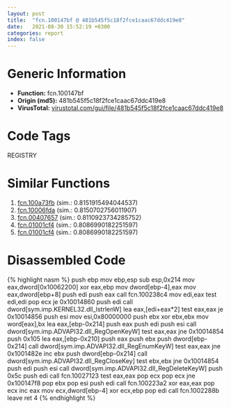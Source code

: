 ```yaml
---
layout: post
title:  "fcn.100147bf @ 481b545f5c18f2fce1caac67ddc419e8"
date:   2021-08-30 15:52:19 +0300
categories: report
index: false
---
```


# Generic Information
- **Function:** fcn.100147bf
- **Origin (md5):** 481b545f5c18f2fce1caac67ddc419e8
- **VirusTotal:** [virustotal.com/gui/file/481b545f5c18f2fce1caac67ddc419e8][virustotal_ref]

# Code Tags
<span class="tag" id="REGISTRY">REGISTRY</span>


# Similar Functions

1. [fcn.100a73fb][similar_1_ref] (sim.: 0.8151915494044537)
2. [fcn.10006fda][similar_2_ref] (sim.: 0.8150702756011907)
3. [fcn.00407657][similar_3_ref] (sim.: 0.8110923734285752)
4. [fcn.01001cf4][similar_4_ref] (sim.: 0.8086990182251597)
5. [fcn.01001cf4][similar_5_ref] (sim.: 0.8086990182251597)


# Disassembled Code

{% highlight nasm %}
push ebp
mov ebp,esp
sub esp,0x214
mov eax,dword[0x10062200]
xor eax,ebp
mov dword[ebp-4],eax
mov eax,dword[ebp+8]
push edi
push eax
call fcn.100238c4
mov edi,eax
test edi,edi
pop ecx
je 0x10014860
push edi
call dword[sym.imp.KERNEL32.dll_lstrlenW]
lea eax,[edi+eax*2]
test eax,eax
je 0x10014856
push esi
mov esi,0x80000000
push ebx
xor ebx,ebx
mov word[eax],bx
lea eax,[ebp-0x214]
push eax
push edi
push esi
call dword[sym.imp.ADVAPI32.dll_RegOpenKeyW]
test eax,eax
jne 0x10014854
push 0x105
lea eax,[ebp-0x210]
push eax
push ebx
push dword[ebp-0x214]
call dword[sym.imp.ADVAPI32.dll_RegEnumKeyW]
test eax,eax
jne 0x1001482e
inc ebx
push dword[ebp-0x214]
call dword[sym.imp.ADVAPI32.dll_RegCloseKey]
test ebx,ebx
jne 0x10014854
push edi
push esi
call dword[sym.imp.ADVAPI32.dll_RegDeleteKeyW]
push 0x5c
push edi
call fcn.10027123
test eax,eax
pop ecx
pop ecx
jne 0x100147f8
pop ebx
pop esi
push edi
call fcn.100223a2
xor eax,eax
pop ecx
inc eax
mov ecx,dword[ebp-4]
xor ecx,ebp
pop edi
call fcn.1002288b
leave 
ret 4
{% endhighlight %}


[similar_1_ref]: /report/fcn.100a73fb@a0ac129ff3ea4c0dfa9529c259a9502c
[similar_2_ref]: /report/fcn.10006fda@01917ef1a6330a4695a0deaf2b7bc13a
[similar_3_ref]: /report/fcn.00407657@0cb2d61ee2bb08c35289961542a08513
[similar_4_ref]: /report/fcn.01001cf4@7be42d186738ec1816397d616de2cb9d
[similar_5_ref]: /report/fcn.01001cf4@bcf1729ded12dd6e2e4c565a6c795602
[virustotal_ref]: https://www.virustotal.com/gui/file/481b545f5c18f2fce1caac67ddc419e8
